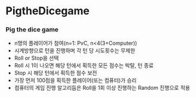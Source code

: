 # PigtheDicegame

### Pig the dice game
- n명의 플레이어가 참여(n=1: PvC, n<4(3+Computer))
- 시계방향으로 턴을 진행하며 각 턴 당 시도횟수는 무제한
- Roll or Stop을 선택
- Roll 시 1이 나오면 해당 턴에서 획득한 모든 점수는 박탈, 턴 종료
- Stop 시 해당 턴에서 획득한 점수 보전
- 가장 먼저 100점을 획득한 플레이어(또는 컴퓨터)가 승리
- 컴퓨터의 게임 진행 알고리듬은 Roll을 1회 이상 진행하는 Random 진행으로 적용

